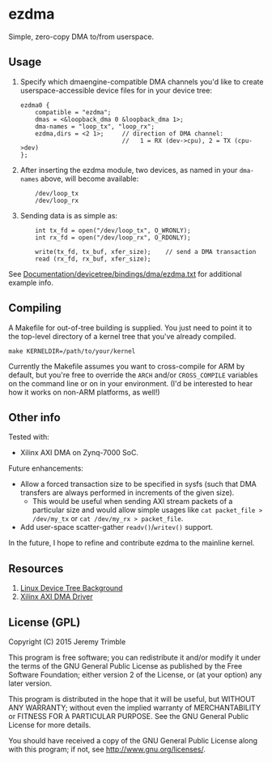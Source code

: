 # ezdma
Simple, zero-copy DMA to/from userspace.

## Usage

1. Specify which dmaengine-compatible DMA channels you'd like to create userspace-accessible device files for in your device tree:

    ```
    ezdma0 {
        compatible = "ezdma";
        dmas = <&loopback_dma 0 &loopback_dma 1>;
        dma-names = "loop_tx", "loop_rx";
        ezdma,dirs = <2 1>;     // direction of DMA channel: 
                                //   1 = RX (dev->cpu), 2 = TX (cpu->dev)
    };
    ```


2. After inserting the ezdma module, two devices, as named in your `dma-names` above, will become available:

    ```
        /dev/loop_tx
        /dev/loop_rx
    ```

3. Sending data is as simple as:

    ```
        int tx_fd = open("/dev/loop_tx", O_WRONLY);
        int rx_fd = open("/dev/loop_rx", O_RDONLY);

        write(tx_fd, tx_buf, xfer_size);    // send a DMA transaction
        read (rx_fd, rx_buf, xfer_size);
    ```

See [Documentation/devicetree/bindings/dma/ezdma.txt](../master/Documentation/devicetree/bindings/dma/ezdma.txt) for additional example info.

## Compiling

A Makefile for out-of-tree building is supplied.  You just need to point it to the top-level directory of a kernel tree that you've already compiled.

    make KERNELDIR=/path/to/your/kernel

Currently the Makefile assumes you want to cross-compile for ARM by default, but you're free to override the `ARCH` and/or `CROSS_COMPILE` variables on the command line or on in your environment.  (I'd be interested to hear how it works on non-ARM platforms, as well!)

## Other info

Tested with:
- Xilinx AXI DMA on Zynq-7000 SoC.
    

Future enhancements:
* Allow a forced transaction size to be specified in sysfs (such that DMA transfers are always performed in increments of the given size).
  * This would be useful when sending AXI stream packets of a particular size and would allow simple usages like `cat packet_file > /dev/my_tx` or `cat /dev/my_rx > packet_file`.
* Add user-space scatter-gather `readv()`/`writev()` support.

In the future, I hope to refine and contribute ezdma to the mainline kernel.

## Resources

1. [Linux Device Tree Background]( http://devicetree.org/Device_Tree_Usage )
2. [Xilinx AXI DMA Driver]( https://github.com/Xilinx/linux-xlnx/blob/master/drivers/dma/xilinx/xilinx_axidma.c )

## License (GPL)

Copyright (C) 2015 Jeremy Trimble

This program is free software; you can redistribute it and/or modify
it under the terms of the GNU General Public License as published by
the Free Software Foundation; either version 2 of the License, or
(at your option) any later version.

This program is distributed in the hope that it will be useful,
but WITHOUT ANY WARRANTY; without even the implied warranty of
MERCHANTABILITY or FITNESS FOR A PARTICULAR PURPOSE. See the
GNU General Public License for more details.

You should have received a copy of the GNU General Public License
along with this program; if not, see <http://www.gnu.org/licenses/>.


